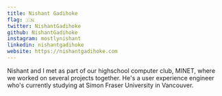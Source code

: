 ```yaml
---
title: Nishant Gadihoke
flag: 🇮🇳
twitter: NishantGadihoke
github: NishantGadihoke
instagram: mostlynishant
linkedin: nishantgadihoke
website: https://nishantgadihoke.com
---
```


Nishant and I met as part of our highschool computer club, MINET, where we worked on several projects together. He's a user experience engineer who's currently studying at Simon Fraser University in Vancouver.
